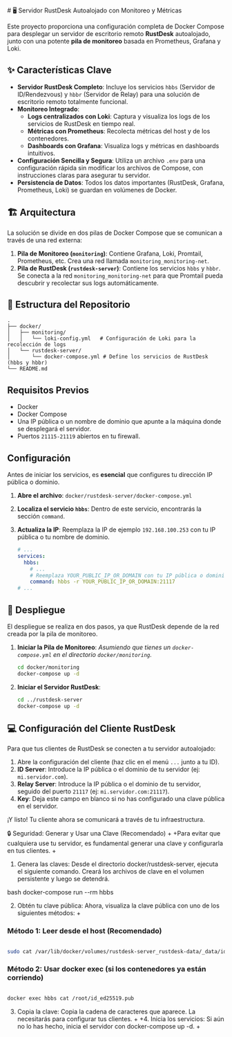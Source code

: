 ﻿﻿# 🖥️ Servidor RustDesk Autoalojado con Monitoreo y Métricas

Este proyecto proporciona una configuración completa de Docker Compose para desplegar un servidor de escritorio remoto **RustDesk** autoalojado, junto con una potente **pila de monitoreo** basada en Prometheus, Grafana y Loki.

## ✨ Características Clave

- **Servidor RustDesk Completo**: Incluye los servicios `hbbs` (Servidor de ID/Rendezvous) y `hbbr` (Servidor de Relay) para una solución de escritorio remoto totalmente funcional.
- **Monitoreo Integrado**:
  - **Logs centralizados con Loki**: Captura y visualiza los logs de los servicios de RustDesk en tiempo real.
  - **Métricas con Prometheus**: Recolecta métricas del host y de los contenedores.
  - **Dashboards con Grafana**: Visualiza logs y métricas en dashboards intuitivos.
- **Configuración Sencilla y Segura**: Utiliza un archivo `.env` para una configuración rápida sin modificar los archivos de Compose, con instrucciones claras para asegurar tu servidor.
- **Persistencia de Datos**: Todos los datos importantes (RustDesk, Grafana, Prometheus, Loki) se guardan en volúmenes de Docker.

## 🏗️ Arquitectura

La solución se divide en dos pilas de Docker Compose que se comunican a través de una red externa:

1.  **Pila de Monitoreo (`monitoring`)**: Contiene Grafana, Loki, Promtail, Prometheus, etc. Crea una red llamada `monitoring_monitoring-net`.
2.  **Pila de RustDesk (`rustdesk-server`)**: Contiene los servicios `hbbs` y `hbbr`. Se conecta a la red `monitoring_monitoring-net` para que Promtail pueda descubrir y recolectar sus logs automáticamente.

## 📂 Estructura del Repositorio

```
.
├── docker/
│   ├── monitoring/
│   │   └── loki-config.yml   # Configuración de Loki para la recolección de logs
│   └── rustdesk-server/
│       └── docker-compose.yml # Define los servicios de RustDesk (hbbs y hbbr)
└── README.md
```

## Requisitos Previos

- Docker
- Docker Compose
- Una IP pública o un nombre de dominio que apunte a la máquina donde se desplegará el servidor.
- Puertos `21115-21119` abiertos en tu firewall.

## Configuración

Antes de iniciar los servicios, es **esencial** que configures tu dirección IP pública o dominio.

1.  **Abre el archivo**: `docker/rustdesk-server/docker-compose.yml`
2.  **Localiza el servicio `hbbs`**: Dentro de este servicio, encontrarás la sección `command`.
3.  **Actualiza la IP**: Reemplaza la IP de ejemplo `192.168.100.253` con tu IP pública o tu nombre de dominio.

    ```yaml
    # ...
    services:
      hbbs:
        # ...
        # Reemplaza YOUR_PUBLIC_IP_OR_DOMAIN con tu IP pública o dominio.
        command: hbbs -r YOUR_PUBLIC_IP_OR_DOMAIN:21117
    # ...
    ```

## 🚀 Despliegue

El despliegue se realiza en dos pasos, ya que RustDesk depende de la red creada por la pila de monitoreo.

1.  **Iniciar la Pila de Monitoreo**:
    *Asumiendo que tienes un `docker-compose.yml` en el directorio `docker/monitoring`.*
    ```bash
    cd docker/monitoring
    docker-compose up -d
    ```

2.  **Iniciar el Servidor RustDesk**:
    ```bash
    cd ../rustdesk-server
    docker-compose up -d
    ```

## 💻 Configuración del Cliente RustDesk

Para que tus clientes de RustDesk se conecten a tu servidor autoalojado:

1.  Abre la configuración del cliente (haz clic en el menú `...` junto a tu ID).
2.  **ID Server**: Introduce la IP pública o el dominio de tu servidor (ej: `mi.servidor.com`).
3.  **Relay Server**: Introduce la IP pública o el dominio de tu servidor, seguido del puerto `21117` (ej: `mi.servidor.com:21117`).
4.  **Key**: Deja este campo en blanco si no has configurado una clave pública en el servidor.

¡Y listo! Tu cliente ahora se comunicará a través de tu infraestructura.

🔒 Seguridad: Generar y Usar una Clave (Recomendado) + +Para evitar que cualquiera use tu servidor, es fundamental generar una clave y configurarla en tus clientes. + 

1. Genera las claves: Desde el directorio docker/rustdesk-server, ejecuta el siguiente comando. Creará los archivos de clave en el volumen persistente y luego se detendrá.

bash
docker-compose run --rm hbbs

2. Obtén tu clave pública: Ahora, visualiza la clave pública con uno de los siguientes métodos: +

### Método 1: Leer desde el host (Recomendado)

   ```bash

   sudo cat /var/lib/docker/volumes/rustdesk-server_rustdesk-data/_data/id_ed25519.pub

   ```
### Método 2: Usar docker exec (si los contenedores ya están corriendo)

   ```bash

   docker exec hbbs cat /root/id_ed25519.pub

   ```
3. Copia la clave: Copia la cadena de caracteres que aparece. La necesitarás para configurar tus clientes. + +4. Inicia los servicios: Si aún no lo has hecho, inicia el servidor con docker-compose up -d. +